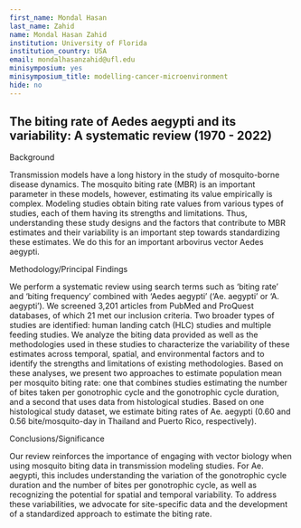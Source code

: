 ```yaml
---
first_name: Mondal Hasan
last_name: Zahid
name: Mondal Hasan Zahid
institution: University of Florida
institution_country: USA
email: mondalhasanzahid@ufl.edu
minisymposium: yes
minisymposium_title: modelling-cancer-microenvironment
hide: no
---
```


## The biting rate of Aedes aegypti and its variability: A systematic review (1970 - 2022)

Background

Transmission models have a long history in the study of mosquito-borne disease dynamics. The mosquito biting rate (MBR) is an important parameter in these models, however, estimating its value empirically is complex. Modeling studies obtain biting rate values from various types of studies, each of them having its strengths and limitations. Thus, understanding these study designs and the factors that contribute to MBR estimates and their variability is an important step towards standardizing these estimates. We do this for an important arbovirus vector Aedes aegypti. 

Methodology/Principal Findings

We perform a systematic review using search terms such as ‘biting rate’ and ‘biting frequency’ combined with ‘Aedes aegypti’ (‘Ae. aegypti’ or ‘A. aegypti’). We screened 3,201 articles from PubMed and ProQuest databases, of which 21 met our inclusion criteria. Two broader types of studies are identified: human landing catch (HLC) studies and multiple feeding studies. We analyze the biting data provided as well as the methodologies used in these studies to characterize the variability of these estimates across temporal, spatial, and environmental factors and to identify the strengths and limitations of existing methodologies. Based on these analyses, we present two approaches to estimate population mean per mosquito biting rate: one that combines studies estimating the number of bites taken per gonotrophic cycle and the gonotrophic cycle duration, and a second that uses data from histological studies. Based on one histological study dataset, we estimate biting rates of Ae. aegypti (0.60 and 0.56 bite/mosquito-day in Thailand and Puerto Rico, respectively). 

Conclusions/Significance

Our review reinforces the importance of engaging with vector biology when using mosquito biting data in transmission modeling studies. For Ae. aegypti, this includes understanding the variation of the gonotrophic cycle duration and the number of bites per gonotrophic cycle, as well as recognizing the potential for spatial and temporal variability. To address these variabilities, we advocate for site-specific data and the development of a standardized approach to estimate the biting rate.



